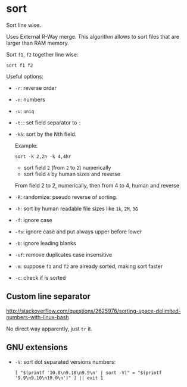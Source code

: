 # sort

Sort line wise.

Uses External R-Way merge.
This algorithm allows to sort files that are larger than RAM memory.

Sort `f1`, `f2` together line wise:

    sort f1 f2

Useful options:

-   `-r`: reverse order

-   `-n`: numbers

-   `-u`: `uniq`

-   `-t:`: set field separator to `:`

-   `-k5`: sort by the Nth field.

    Example:

        sort -k 2,2n -k 4,4hr

    - sort field `2` (from `2` to `2`) numerically
    - sort field `4` by human sizes and reverse

    From field 2 to 2, numerically, then from 4 to 4, human and reverse

-   `-R`: randomize: pseudo reverse of sorting.

-   `-h`: sort by human readable file sizes like `1k`, `2M`, `3G`

-   `-f`: ignore case

-   `-fs`: ignore case and put always upper before lower

-   `-b`: ignore leading blanks

-   `-uf`: remove duplicates case insensitive

-   `-m`: suppose `f1` and `f2` are already sorted, making sort faster

-   `-c`: check if is sorted

## Custom line separator

<http://stackoverflow.com/questions/2625976/sorting-space-delimited-numbers-with-linux-bash>

No direct way apparently, just `tr` it.

## GNU extensions

-   `-V`: sort dot separated versions numbers:

        [ "$(printf '10.0\n9.10\n9.9\n' | sort -V)" = "$(printf '9.9\n9.10\n10.0\n')" ] || exit 1
